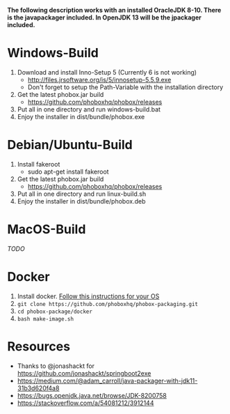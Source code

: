 **The following description works with an installed OracleJDK 8-10. There is the javapackager included. In OpenJDK 13 will be the jpackager included.**

# Windows-Build
 1. Download and install Inno-Setup 5 (Currently 6 is not working)
    * http://files.jrsoftware.org/is/5/innosetup-5.5.9.exe
    * Don't forget to setup the Path-Variable with the installation directory
 2. Get the latest phobox.jar build
    * https://github.com/phoboxhq/phobox/releases
 3. Put all in one directory and run windows-build.bat
 4. Enjoy the installer in dist/bundle/phobox.exe

# Debian/Ubuntu-Build
 1. Install fakeroot
    * sudo apt-get install fakeroot
 2. Get the latest phobox.jar build
    * https://github.com/phoboxhq/phobox/releases
 3. Put all in one directory and run linux-build.sh
 4. Enjoy the installer in dist/bundle/phobox.deb

# MacOS-Build
_TODO_

# Docker
 1. Install docker. [Follow this instructions for your OS](https://docs.docker.com/install/)
 2. `git clone https://github.com/phoboxhq/phobox-packaging.git`
 3. `cd phobox-package/docker`
 4. `bash make-image.sh`

# Resources
 * Thanks to @jonashackt for https://github.com/jonashackt/springboot2exe
 * https://medium.com/@adam_carroll/java-packager-with-jdk11-31b3d620f4a8
 * https://bugs.openjdk.java.net/browse/JDK-8200758
 * https://stackoverflow.com/a/54081212/3912144
